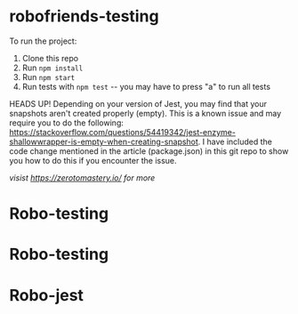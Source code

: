 # robofriends-testing

To run the project: 

1. Clone this repo
2. Run `npm install`
3. Run `npm start`
4. Run tests with `npm test` -- you may have to press "a" to run all tests

HEADS UP! Depending on your version of Jest, you may find that your snapshots aren't created properly (empty). This is a known issue and may require you to do the following: https://stackoverflow.com/questions/54419342/jest-enzyme-shallowwrapper-is-empty-when-creating-snapshot. I have included the code change mentioned in the article (package.json) in this git repo to show you how to do this if you encounter the issue.

*visist https://zerotomastery.io/ for more*
# Robo-testing
# Robo-testing
# Robo-jest
